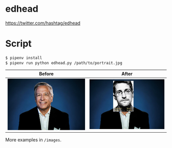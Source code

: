 # edhead

https://twitter.com/hashtag/edhead

# Script

```
$ pipenv install
$ pipenv run python edhead.py /path/to/portrait.jpg
```

Before | After
------ | -----
![image1](/images/friendly-smiling-man.jpg) | ![image1after](/images/friendly-smiling-man.jpg_edhead.jpg)

More examples in `/images`.

